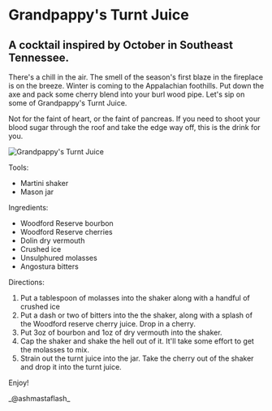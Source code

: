 # Grandpappy's Turnt Juice

## A cocktail inspired by October in Southeast Tennessee.

There's a chill in the air. The smell of the season's first blaze in the
fireplace is on the breeze. Winter is coming to the Appalachian
foothills. Put down the axe and pack some cherry blend into your burl
wood pipe. Let's sip on some of Grandpappy's Turnt Juice.

Not for the faint of heart, or the faint of pancreas. If you need to
shoot your blood sugar through the roof and take the edge way off, this
is the drink for you.

![Grandpappy's Turnt
Juice](images/ashmastaflash-grandpappys_turnt_juice.jpg)

Tools:

- Martini shaker
- Mason jar

Ingredients:

- Woodford Reserve bourbon
- Woodford Reserve cherries
- Dolin dry vermouth
- Crushed ice
- Unsulphured molasses
- Angostura bitters

Directions:

1. Put a tablespoon of molasses into the shaker along with a handful of
 crushed ice
2. Put a dash or two of bitters into the the shaker, along with a
 splash of the Woodford reserve cherry juice. Drop in a cherry.
3. Put 3oz of bourbon and 1oz of dry vermouth into the shaker.
4. Cap the shaker and shake the hell out of it. It'll take some effort
 to get the molasses to mix.
5. Strain out the turnt juice into the jar. Take the cherry out of the
 shaker and drop it into the turnt juice.

Enjoy!

\_@ashmastaflash\_
